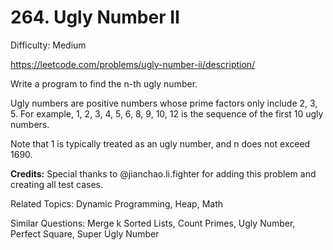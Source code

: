 # 264. Ugly Number II

Difficulty: Medium

https://leetcode.com/problems/ugly-number-ii/description/

Write a program to find the n-th ugly number.

Ugly numbers are positive numbers whose prime factors only include 2, 3, 5. For example, 1, 2, 3, 4, 5, 6, 8, 9, 10, 12 is the sequence of the first 10 ugly numbers.

Note that 1 is typically treated as an ugly number, and n does not exceed 1690.

**Credits:**
Special thanks to @jianchao.li.fighter for adding this problem and creating all test cases.

Related Topics: Dynamic Programming, Heap, Math

Similar Questions: Merge k Sorted Lists, Count Primes, Ugly Number, Perfect Square, Super Ugly Number